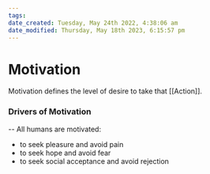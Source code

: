 ```yaml
---
tags: 
date_created: Tuesday, May 24th 2022, 4:38:06 am
date_modified: Thursday, May 18th 2023, 6:15:57 pm
---
```

# Motivation
Motivation defines the level of desire to take that [[Action]].
### Drivers of Motivation
--
All humans are motivated:
* to seek pleasure and avoid pain
* to seek hope and avoid fear
* to seek social acceptance and avoid rejection




